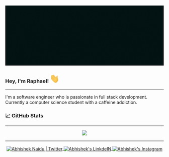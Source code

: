 
![cover](https://github.com/raphaeldiscky/raphaeldiscky/blob/master/cover.gif)

### Hey, I'm Raphael! <img src="https://github.com/raphaeldiscky/raphaeldiscky/blob/master/wave.gif" width="30px">
<hr>
I'm a software engineer who is passionate in full stack development. Currently a computer science student with a caffeine addiction.

### 📈 GitHub Stats 
<hr>

<p align="center">
  <img src="https://github-readme-stats.vercel.app/api/top-langs/?username=raphaeldiscky&layout=compact" style="text-align:center" />
</p>
<hr>

<p align="center">
  <a href="https://twitter.com/huckfitlerr">
  <img align="center" alt="Abhishek Naidu | Twitter" width="22px" src="https://cdn.jsdelivr.net/npm/simple-icons@v3/icons/twitter.svg" />
  </a>
  <a href="https://www.linkedin.com/in/raphaeldiscky/">
    <img align="center" alt="Abhishek's LinkdeIN" width="22px" src="https://cdn.jsdelivr.net/npm/simple-icons@v3/icons/linkedin.svg" />
  </a>
  <a href="https://www.instagram.com/rdiscky/">
    <img align="center" alt="Abhishek's Instagram" width="22px" src="https://cdn.jsdelivr.net/npm/simple-icons@v3/icons/instagram.svg" />
  </a>
</p>



